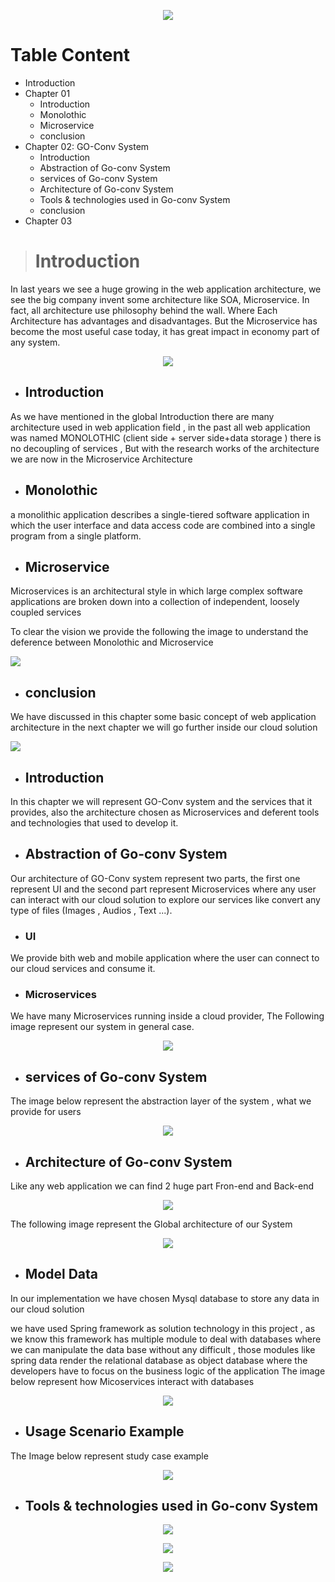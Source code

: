 <p align="center"> 
<img src="https://github.com/tarfa-info/go-conv-backend/blob/master/images/logo.png"/>
</p>

# Table Content
- Introduction
- Chapter 01
   - Introduction
   - Monolothic
   - Microservice
   - conclusion
- Chapter 02: GO-Conv System
   - Introduction
   - Abstraction of Go-conv System
   - services of Go-conv System
   - Architecture of Go-conv System
   - Tools & technologies used in Go-conv System
   - conclusion
- Chapter 03 



># Introduction
<p>    In last years we see a huge growing in the web application architecture, we see the big company invent some architecture like SOA, Microservice.
In fact, all architecture use philosophy behind the wall. Where Each Architecture has advantages and disadvantages. But the Microservice has become the most useful case today, it has great impact in economy part of any system.</p>

<p align="center"> 
<img src="https://github.com/tarfa-info/go-conv-backend/blob/master/images/Introduction-4.jpg"/>
</p>

- ## Introduction 
<p>
As we have mentioned in the global Introduction there are many architecture used in web application field , in the past all web application was named MONOLOTHIC (client side + server side+data storage ) there is no decoupling of services ,
But with the research works of the architecture we are now in the Microservice
Architecture
</p>

- ## Monolothic
<p>
   a monolithic application describes a single-tiered software application in which the user interface and data access code are combined into a single program from a single platform.
</p>

- ## Microservice
<p>
   Microservices is an architectural style in which large complex software applications are broken down into a collection of independent, loosely coupled services
</p>

<p>
   To clear the vision we provide the following the image to understand the deference between Monolothic and Microservice 
</p>

<img src="https://github.com/tarfa-info/go-conv-backend/blob/master/images/Slide3.JPG"/>

- ## conclusion

<p>
   We have discussed in this chapter some basic concept of web application architecture in the next chapter we will go further
   inside our cloud solution
</p>

<img src="https://github.com/tarfa-info/go-conv-backend/blob/master/images/chapter2.jpg"/>

- ## Introduction

<p>
   In this chapter we will represent GO-Conv system and the services that it provides, also the architecture chosen as Microservices and deferent tools and technologies that used to develop it.
</p>

- ## Abstraction of Go-conv System 

<p>
    Our architecture of GO-Conv system represent two parts, the first one represent UI and the second part represent Microservices where any user can interact with our cloud solution to explore our services like convert any type of files (Images , Audios , Text ...).
</p>

- ### UI

<p>
   We provide bith web and mobile application where the user can connect to our cloud services and consume it.   
</p>

- ### Microservices

<p>
   We have many Microservices running inside a cloud provider, The Following image represent our system in general case.
</p>

<p align="center"> 
<img src="https://github.com/tarfa-info/go-conv-backend/blob/master/images/abstraction.JPG"/>
</p>

- ## services of Go-conv System
<p>
   The image below represent the abstraction layer of the system , what we provide for users 
</p>

<p align="center"> 
<img src="https://github.com/tarfa-info/go-conv-backend/blob/master/images/Slide2.JPG"/>
</p>

- ## Architecture of Go-conv System

<p>
    Like any web application we can find 2 huge part Fron-end and Back-end 
</p>

<p align="center"> 
<img src="https://github.com/tarfa-info/go-conv-backend/blob/master/images/Slide4.JPG"/>
</p>

<p>
   The following image represent the Global architecture of our System 
</p>

<p align="center"> 
<img src="https://github.com/tarfa-info/go-conv-backend/blob/master/images/Slide5.JPG"/>
</p>

- ## Model Data

In our implementation we have chosen Mysql database to store any data in our cloud solution 

we have used Spring framework as solution technology in this project , as we know this framework has multiple module to deal with databases where we can manipulate the data base without any difficult , those modules like spring data render the relational database as object database where the developers have to focus on the business logic of the application
The image below represent how Micoservices interact with databases


<p align="center"> 
<img src="https://github.com/tarfa-info/go-conv-backend/blob/master/images/Screenshot%20from%202018-11-20%2019-52-34.png"/>
</p>


- ## Usage Scenario Example

The Image below represent study case example 

<p align="center"> 
<img src="https://github.com/tarfa-info/go-conv-backend/blob/master/images/Screenshot%20from%202018-11-20%2022-18-17.png"/>
</p>


- ## Tools & technologies used in Go-conv System
<p align="center"> 
<img src="https://github.com/tarfa-info/go-conv-backend/blob/master/images/Screenshot%20from%202018-11-07%2001-07-29.png"/>
</p>

<p align="center"> 
<img src="https://github.com/tarfa-info/go-conv-backend/blob/master/images/Screenshot%20from%202018-11-07%2001-10-00.png"/>
</p>

<p align="center"> 
<img src="https://github.com/tarfa-info/go-conv-backend/blob/master/images/Screenshot%20from%202018-11-07%2001-07-50.png"/>
</p>

